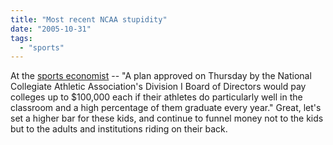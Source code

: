 ```yaml
---
title: "Most recent NCAA stupidity"
date: "2005-10-31"
tags: 
  - "sports"
---
```


At the [sports economist](http://thesportseconomist.com/archive/2005_10_01__arch_file.htm#113052731511114893) -- "A plan approved on Thursday by the National Collegiate Athletic Association's Division I Board of Directors would pay colleges up to $100,000 each if their athletes do particularly well in the classroom and a high percentage of them graduate every year." Great, let's set a higher bar for these kids, and continue to funnel money not to the kids but to the adults and institutions riding on their back.
